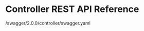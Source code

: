 # Controller REST API Reference

<swagger-ui>
  /swagger/2.0.0/controller/swagger.yaml
</swagger-ui>
